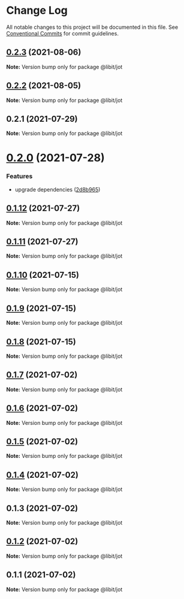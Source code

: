 # Change Log

All notable changes to this project will be documented in this file.
See [Conventional Commits](https://conventionalcommits.org) for commit guidelines.

## [0.2.3](https://gitr.net/mindary/libit-josa/compare/@libit/jot@0.2.2...@libit/jot@0.2.3) (2021-08-06)

**Note:** Version bump only for package @libit/jot





## [0.2.2](https://gitr.net/mindary/libit-josa/compare/@libit/jot@0.2.1...@libit/jot@0.2.2) (2021-08-05)

**Note:** Version bump only for package @libit/jot





## 0.2.1 (2021-07-29)

**Note:** Version bump only for package @libit/jot





# [0.2.0](https://gitr.net/mindary/libit/compare/@libit/jot@0.1.12...@libit/jot@0.2.0) (2021-07-28)


### Features

* upgrade dependencies ([2d8b965](https://gitr.net/mindary/libit/commits/2d8b965efb6abee298ea710baf9824090e18dbaf))





## [0.1.12](https://gitr.net/mindary/libit/compare/@libit/jot@0.1.11...@libit/jot@0.1.12) (2021-07-27)

**Note:** Version bump only for package @libit/jot





## [0.1.11](https://gitr.net/mindary/libit/compare/@libit/jot@0.1.10...@libit/jot@0.1.11) (2021-07-27)

**Note:** Version bump only for package @libit/jot





## [0.1.10](https://gitr.net/mindary/libit/compare/@libit/jot@0.1.9...@libit/jot@0.1.10) (2021-07-15)

**Note:** Version bump only for package @libit/jot





## [0.1.9](https://gitr.net/mindary/libit/compare/@libit/jot@0.1.8...@libit/jot@0.1.9) (2021-07-15)

**Note:** Version bump only for package @libit/jot





## [0.1.8](https://gitr.net/mindary/libit/compare/@libit/jot@0.1.7...@libit/jot@0.1.8) (2021-07-15)

**Note:** Version bump only for package @libit/jot





## [0.1.7](https://gitr.net/mindary/libit/compare/@libit/jot@0.1.6...@libit/jot@0.1.7) (2021-07-02)

**Note:** Version bump only for package @libit/jot





## [0.1.6](https://gitr.net/mindary/libit/compare/@libit/jot@0.1.5...@libit/jot@0.1.6) (2021-07-02)

**Note:** Version bump only for package @libit/jot





## [0.1.5](https://gitr.net/mindary/libit/compare/@libit/jot@0.1.4...@libit/jot@0.1.5) (2021-07-02)

**Note:** Version bump only for package @libit/jot





## [0.1.4](https://gitr.net/mindary/libit/compare/@libit/jot@0.1.3...@libit/jot@0.1.4) (2021-07-02)

**Note:** Version bump only for package @libit/jot





## 0.1.3 (2021-07-02)

**Note:** Version bump only for package @libit/jot





## [0.1.2](https://gitr.net/mindary/libit/compare/@libit/jot@0.1.1...@libit/jot@0.1.2) (2021-07-02)

**Note:** Version bump only for package @libit/jot





## 0.1.1 (2021-07-02)

**Note:** Version bump only for package @libit/jot

